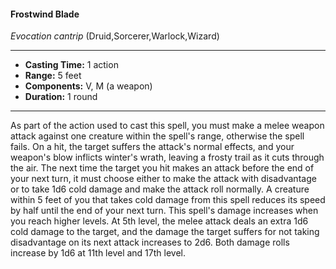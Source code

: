 #### Frostwind Blade
*Evocation cantrip* (Druid,Sorcerer,Warlock,Wizard)
___
- **Casting Time:** 1 action
- **Range:** 5 feet
- **Components:** V, M (a weapon)
- **Duration:** 1 round
---
As part of the action used to cast this spell, you
must make a melee weapon attack against one
creature within the spell's range, otherwise the spell
fails. On a hit, the target suffers the attack's normal
effects, and your weapon's blow inflicts winter's
wrath, leaving a frosty trail as it cuts through the
air. The next time the target you hit makes an
attack before the end of your next turn, it must
choose either to make the attack with disadvantage
or to take 1d6 cold damage and make the attack roll
normally. A creature within 5 feet of you that takes
cold damage from this spell reduces its speed by
half until the end of your next turn.
This spell's damage increases when you reach
higher levels. At 5th level, the melee attack deals an
extra 1d6 cold damage to the target, and the damage
the target suffers for not taking disadvantage on its
next attack increases to 2d6. Both damage rolls
increase by 1d6 at 11th level and 17th level.
